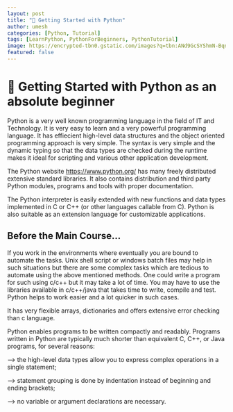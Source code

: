 ```yaml
---
layout: post
title: "📡 Getting Started with Python"
author: umesh
categories: [Python, Tutorial]
tags: [LearnPython, PythonForBeginners, PythonTutorial]
image: https://encrypted-tbn0.gstatic.com/images?q=tbn:ANd9GcSYShmN-Bqnh7iAKHU-pydPHYprq-oWzOLQzg&s
featured: false
---
```

# 📢 Getting Started with Python as an absolute beginner

Python is a very well known programming language in the field of IT and Technology. It is very easy to learn and a very powerful programming language. It has effiecient high-level data structures and the object oriented programming approach is very simple. The syntax is very simple and the dynamic typing so that the data types are checked during the runtime makes it ideal for scripting and various other application development.

The Python website https://www.python.org/ has many freely distributed extensive standard libraries. It also contains distribution and third party Python modules, programs and tools with proper documentation.

The Python interpreter is easily extended with new functions and data types implemented in C or C++ (or other languages callable from C). Python is also suitable as an extension language for customizable applications.

## Before the Main Course...

If you work in the environments where eventually you are bound to automate the tasks. Unix shell script or windows batch files may help in such situations but there are some complex tasks which are tedious to automate using the above mentioned methods. One could write a program for such using c/c++ but it may take a lot of time. You may have to use the libraries available in c/c++/java that takes time to write, compile and test. Python helps to work easier and a lot quicker in such cases.

It has very flexible arrays, dictionaries and offers extensive error checking than c language.

Python enables programs to be written compactly and readably. Programs written in Python are typically much shorter than equivalent C, C++, or Java programs, for several reasons:

--> the high-level data types allow you to express complex operations in a single statement;

--> statement grouping is done by indentation instead of beginning and ending brackets;

--> no variable or argument declarations are necessary.



